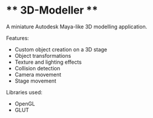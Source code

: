 # ** 3D-Modeller **  
A miniature Autodesk Maya-like 3D modelling application.  

Features:  
* Custom object creation on a 3D stage  
* Object transformations
* Texture and lighting effects
* Collision detection
* Camera movement
* Stage movement  

Libraries used:
* OpenGL
* GLUT
